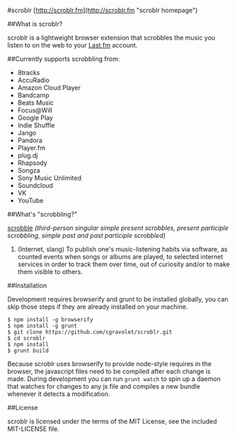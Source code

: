 #scroblr
[http://scroblr.fm](http://scroblr.fm "scroblr homepage")

##What is scroblr?

scroblr is a lightweight browser extension that scrobbles the music you listen to on the web to your [Last.fm](http://last.fm "Last.fm") account.

##Currently supports scrobbling from:

- 8tracks
- AccuRadio
- Amazon Cloud Player
- Bandcamp
- Beats Music
- Focus@Will
- Google Play
- Indie Shuffle
- Jango
- Pandora
- Player.fm
- plug.dj
- Rhapsody
- Songza
- Sony Music Unlimited
- Soundcloud
- VK
- YouTube

##What's "scrobbling?"

[scrobble](http://en.wiktionary.org/wiki/scrobble "scrobble definition") *(third-person singular simple present scrobbles, present participle scrobbling, simple past and past participle scrobbled)*
1. (Internet, slang) To publish one's music-listening habits via software, as counted events when songs or albums are played, to selected internet services in order to track them over time, out of curiosity and/or to make them visible to others.

##Installation

Development requires browserify and grunt to be installed globally, you can skip those steps if they are already installed on your machine.

    $ npm install -g browserify
    $ npm install -g grunt
	$ git clone https://github.com/cgravolet/scroblr.git
	$ cd scroblr
    $ npm install
	$ grunt build

Because scroblr uses browserify to provide node-style requires in the browser, the javascript files need to be compiled after each change is made. During development you can run `grunt watch` to spin up a daemon that watches for changes to any js file and compiles a new bundle whenever it detects a modification.

##License

scroblr is licensed under the terms of the MIT License, see the included MIT-LICENSE file.

